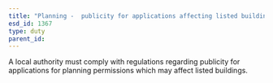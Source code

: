 ```yaml
---
title: "Planning -  publicity for applications affecting listed buildings"
esd_id: 1367
type: duty
parent_id:  
---
```


A local authority must comply with regulations regarding publicity for applications for planning permissions which may affect listed buildings.

